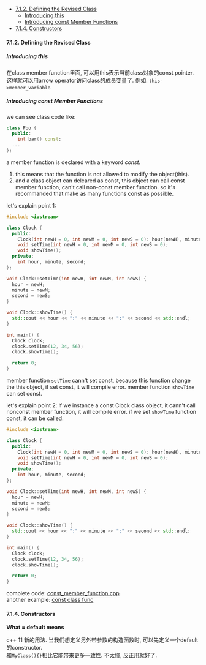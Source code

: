 <!-- TOC -->

- [7.1.2. Defining the Revised Class](#712-defining-the-revised-class)
  - [Introducing this](#introducing-this)
  - [Introducing const Member Functions](#introducing-const-member-functions)
- [7.1.4. Constructors](#714-constructors)

<!-- /TOC -->

<a id="markdown-712-defining-the-revised-class" name="712-defining-the-revised-class"></a>
#### 7.1.2. Defining the Revised Class

<a id="markdown-introducing-this" name="introducing-this"></a>
##### Introducing this

在class member function里面, 可以用this表示当前class对象的const pointer.  
这样就可以用arrow operator访问class的成员变量了. 例如: `this->member_variable`.

<a id="markdown-introducing-const-member-functions" name="introducing-const-member-functions"></a>
##### Introducing const Member Functions

we can see class code like:
```cpp
class Foo {
  public:
    int bar() const;
  ...
};
```
a member function is declared with a keyword *const*.  
1. this means that the function is not allowed to modify the object(this).  
2. and a class object can delcared as const, this object can call const member function, can't call non-const member function.
so it's recommanded that make as many functions const as possible.

let's explain point 1:
```cpp
#include <iostream>

class Clock {
  public:
    Clock(int newH = 0, int newM = 0, int newS = 0): hour(newH), minute(newM), second(newS) {};
    void setTime(int newH = 0, int newM = 0, int newS = 0);
    void showTime();
  private:
    int hour, minute, second;
};

void Clock::setTime(int newH, int newM, int newS) {
  hour = newH;
  minute = newM;
  second = newS;
}

void Clock::showTime() {
  std::cout << hour << ":" << minute << ":" << second << std::endl;
}

int main() {
  Clock clock;
  clock.setTime(12, 34, 56);
  clock.showTime();

  return 0;
}
```
member function `setTime` cann't set const, because this function change the this object, if set const, it will compile error. member function `showTime` can set const.

let's explain point 2:
if we instance a const Clock class object, it cann't call nonconst member function, it will compile error. if we set `showTime` function const, it can be called:
```cpp
#include <iostream>

class Clock {
  public:
    Clock(int newH = 0, int newM = 0, int newS = 0): hour(newH), minute(newM), second(newS) {};
    void setTime(int newH = 0, int newM = 0, int newS = 0);
    void showTime();
  private:
    int hour, minute, second;
};

void Clock::setTime(int newH, int newM, int newS) {
  hour = newH;
  minute = newM;
  second = newS;
}

void Clock::showTime() {
  std::cout << hour << ":" << minute << ":" << second << std::endl;
}

int main() {
  Clock clock;
  clock.setTime(12, 34, 56);
  clock.showTime();

  return 0;
}
```
complete code: <a href="code/const_member_function.cpp">const_member_function.cpp</a>  
another example: <a href="code/constclassfunc.cpp">const class func</a>

<a id="markdown-714-constructors" name="714-constructors"></a>
#### 7.1.4. Constructors

**What = default means**

c++ 11 新的用法. 当我们想定义另外带参数的构造函数时, 可以先定义一个default的constructor.  
和`MyClass(){}`相比它能带来更多一致性. 不太懂, 反正用就好了.